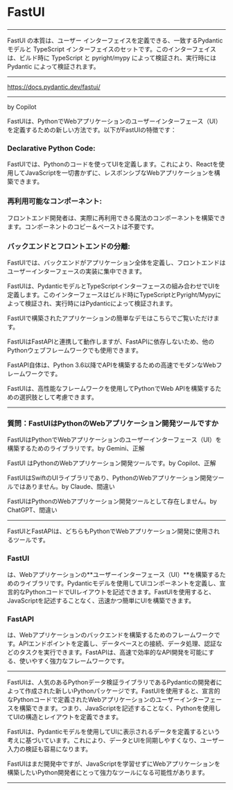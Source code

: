###
# FastUI
### 

---

FastUI の本質は、ユーザー インターフェイスを定義できる、一致するPydanticモデルと TypeScript インターフェイスのセットです。このインターフェイスは、ビルド時に TypeScript と pyright/mypy によって検証され、実行時には Pydantic によって検証されます。

---

https://docs.pydantic.dev/fastui/

---
by Copilot

FastUIは、PythonでWebアプリケーションのユーザーインターフェース（UI）を定義するための新しい方法です。以下がFastUIの特徴です：

### Declarative Python Code: 
FastUIでは、Pythonのコードを使ってUIを定義します。これにより、Reactを使用してJavaScriptを一切書かずに、レスポンシブなWebアプリケーションを構築できます。
### 再利用可能なコンポーネント: 
フロントエンド開発者は、実際に再利用できる魔法のコンポーネントを構築できます。コンポーネントのコピー＆ペーストは不要です。
### バックエンドとフロントエンドの分離: 
FastUIでは、バックエンドがアプリケーション全体を定義し、フロントエンドはユーザーインターフェースの実装に集中できます。

FastUIは、PydanticモデルとTypeScriptインターフェースの組み合わせでUIを定義します。このインターフェースはビルド時にTypeScriptとPyright/Mypyによって検証され、実行時にはPydanticによって検証されます。

FastUIで構築されたアプリケーションの簡単なデモはこちらでご覧いただけます。

FastUIはFastAPIと連携して動作しますが、FastAPIに依存しないため、他のPythonウェブフレームワークでも使用できます。

FastAPI自体は、Python 3.6以降でAPIを構築するための高速でモダンなWebフレームワークです。

FastUIは、高性能なフレームワークを使用してPythonでWeb APIを構築するための選択肢として考慮できます。


---

### 質問：FastUIはPythonのWebアプリケーション開発ツールですか

FastUIはPythonでWebアプリケーションのユーザーインターフェース（UI）を構築するためのライブラリです。by Gemini、正解

FastUI はPythonのWebアプリケーション開発ツールです。by Copilot、正解

FastUIはSwiftのUIライブラリであり、PythonのWebアプリケーション開発ツールではありません。by Claude、間違い

FastUIはPythonのWebアプリケーション開発ツールとして存在しません。by ChatGPT、間違い

---

FastUIとFastAPIは、どちらもPythonでWebアプリケーション開発に使用されるツールです。

### FastUI 
は、Webアプリケーションの**ユーザーインターフェース（UI）**を構築するためのライブラリです。Pydanticモデルを使用してUIコンポーネントを定義し、宣言的なPythonコードでUIレイアウトを記述できます。FastUIを使用すると、JavaScriptを記述することなく、迅速かつ簡単にUIを構築できます。

### FastAPI 
は、Webアプリケーションのバックエンドを構築するためのフレームワークです。APIエンドポイントを定義し、データベースとの接続、データ処理、認証などのタスクを実行できます。FastAPIは、高速で効率的なAPI開発を可能にする、使いやすく強力なフレームワークです。


---

FastUIは、人気のあるPythonデータ検証ライブラリであるPydanticの開発者によって作成された新しいPythonパッケージです。FastUIを使用すると、宣言的なPythonコードで定義されたWebアプリケーションのユーザーインターフェースを構築できます。つまり、JavaScriptを記述することなく、Pythonを使用してUIの構造とレイアウトを定義できます。

FastUIは、Pydanticモデルを使用してUIに表示されるデータを定義するという考えに基づいています。これにより、データとUIを同期しやすくなり、ユーザー入力の検証も容易になります。

FastUIはまだ開発中ですが、JavaScriptを学習せずにWebアプリケーションを構築したいPython開発者にとって強力なツールになる可能性があります。

---
